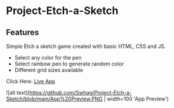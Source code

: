 # Project-Etch-a-Sketch

## Features

Simple Etch a sketch game created with basic HTML, CSS and JS.

- Select any color for the pen
- Select rainbow pen to generate random color
- Different grid sizes available

Click Here: [Live App](https://swhag.github.io/Project-Etch-a-Sketch/)

![alt text](https://github.com/Swhag/Project-Etch-a-Sketch/blob/main/App%20Preview.PNG | width=100 'App Preview')
